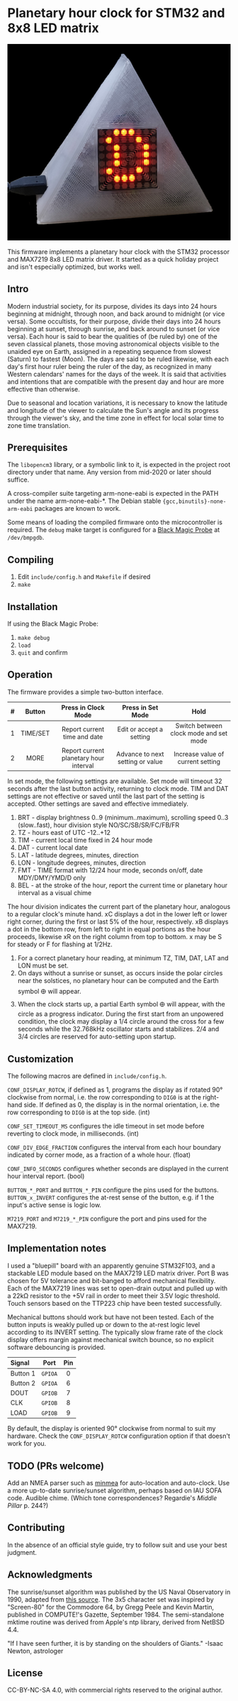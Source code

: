 # Planetary hour clock for STM32 and 8x8 LED matrix

![Author's construction](img/front.jpg)

This firmware implements a planetary hour clock with the STM32 processor and MAX7219 8x8 LED matrix driver. It started as a quick holiday project and isn't especially optimized, but works well.

## Intro

Modern industrial society, for its purpose, divides its days into 24 hours beginning at midnight, through noon, and back around to midnight (or vice versa). Some occultists, for their purpose, divide their days into 24 hours beginning at sunset, through sunrise, and back around to sunset (or vice versa). Each hour is said to bear the qualities of (be ruled by) one of the seven classical planets, those moving astronomical objects visible to the unaided eye on Earth, assigned in a repeating sequence from slowest (Saturn) to fastest (Moon). The days are said to be ruled likewise, with each day's first hour ruler being the ruler of the day, as recognized in many Western calendars' names for the days of the week. It is said that activities and intentions that are compatible with the present day and hour are more effective than otherwise.

Due to seasonal and location variations, it is necessary to know the latitude and longitude of the viewer to calculate the Sun's angle and its progress through the viewer's sky, and the time zone in effect for local solar time to zone time translation.

## Prerequisites

The `libopencm3` library, or a symbolic link to it, is expected in the project root directory under that name. Any version from mid-2020 or later should suffice. 

A cross-compiler suite targeting arm-none-eabi is expected in the PATH under the name arm-none-eabi-\*. The Debian stable `{gcc,binutils}-none-arm-eabi` packages are known to work.

Some means of loading the compiled firmware onto the microcontroller is required. The `debug` make target is configured for a [Black Magic Probe](https://github.com/blacksphere/blackmagic/) at `/dev/bmpgdb`.

## Compiling

1. Edit `include/config.h` and `Makefile` if desired
2. `make`

## Installation

If using the Black Magic Probe:

1. `make debug`
2. `load`
3. `quit` and confirm

## Operation

The firmware provides a simple two-button interface.

| # | Button | Press in Clock Mode | Press in Set Mode | Hold
|---| :----: | :-----------------: | :---------------: | :--:
1|TIME/SET|Report current time and date|Edit or accept a setting|Switch between clock mode and set mode
2|MORE|Report current planetary hour interval|Advance to next setting or value|Increase value of current setting

In set mode, the following settings are available. Set mode will timeout 32 seconds after the last button activity, returning to clock mode. TIM and DAT settings are not effective or saved until the last part of the setting is accepted. Other settings are saved and effective immediately.

1. BRT - display brightness 0..9 (minimum..maximum), scrolling speed 0..3 (slow..fast), hour division style NO/SC/SB/SR/FC/FB/FR
2. TZ - hours east of UTC -12..+12
3. TIM - current local time fixed in 24 hour mode
4. DAT - current local date
5. LAT - latitude degrees, minutes, direction
6. LON - longitude degrees, minutes, direction
7. FMT - TIME format with 12/24 hour mode, seconds on/off, date MDY/DMY/YMD/D only
8. BEL - at the stroke of the hour, report the current time or planetary hour interval as a visual chime

The hour division indicates the current part of the planetary hour, analogous to a regular clock's minute hand. xC displays a dot in the lower left or lower right corner, during the first or last 5% of the hour, respectively. xB displays a dot in the bottom row, from left to right in equal portions as the hour proceeds, likewise xR on the right column from top to bottom. x may be S for steady or F for flashing at 1/2Hz.

1. For a correct planetary hour reading, at minimum TZ, TIM, DAT, LAT and LON must be set.
2. On days without a sunrise or sunset, as occurs inside the polar circles near the solstices, no planetary hour can be computed and the Earth symbol &#x1f728; will appear.
3. When the clock starts up, a partial Earth symbol &#x1f728; will appear, with the circle as a progress indicator. During the first start from an unpowered condition, the clock may display a 1/4 circle around the cross for a few seconds while the 32.768kHz oscillator starts and stabilizes. 2/4 and 3/4 circles are reserved for auto-setting upon startup.

## Customization

The following macros are defined in `include/config.h`.

`CONF_DISPLAY_ROTCW`, if defined as 1, programs the display as if rotated 90° clockwise from normal, i.e. the row corresponding to `DIG0` is at the right-hand side. If defined as 0, the display is in the normal orientation, i.e. the row corresponding to `DIG0` is at the top side. (int)

`CONF_SET_TIMEOUT_MS` configures the idle timeout in set mode before reverting to clock mode, in milliseconds. (int)

`CONF_DIV_EDGE_FRACTION` configures the interval from each hour boundary indicated by corner mode, as a fraction of a whole hour. (float)

`CONF_INFO_SECONDS` configures whether seconds are displayed in the current hour interval report. (bool)

`BUTTON_*_PORT` and `BUTTON_*_PIN` configure the pins used for the buttons. `BUTTON_x_INVERT` configures the at-rest sense of the button, e.g. if 1 the input's active sense is logic low.

`M7219_PORT` and `M7219_*_PIN` configure the port and pins used for the MAX7219.

## Implementation notes

I used a "bluepill" board with an apparently genuine STM32F103, and a stackable LED module based on the MAX7219 LED matrix driver. Port B was chosen for 5V tolerance and bit-banged to afford mechanical flexibility. Each of the MAX7219 lines was set to open-drain output and pulled up with a 22kΩ resistor to the +5V rail in order to meet their 3.5V logic threshold. Touch sensors based on the TTP223 chip have been tested successfully. 

Mechanical buttons should work but have not been tested. Each of the button inputs is weakly pulled up or down to the at-rest logic level according to its INVERT setting. The typically slow frame rate of the clock display offers margin against mechanical switch bounce, so no explicit software debouncing is provided.

Signal | Port | Pin 
:-------|:----:|:---:
Button 1|`GPIOA`|0
Button 2|`GPIOA`|6
DOUT|`GPIOB`|7
CLK|`GPIOB`|8
LOAD|`GPIOB`|9

By default, the display is oriented 90° clockwise from normal to suit my hardware. Check the `CONF_DISPLAY_ROTCW` configuration option if that doesn't work for you.

## TODO (PRs welcome)

Add an NMEA parser such as [minmea](https://github.com/kosma/minmea/) for auto-location and auto-clock.
Use a more up-to-date sunrise/sunset algorithm, perhaps based on IAU SOFA code.
Audible chime. (Which tone correspondences? Regardie's _Middle Pillar_ p. 244?)

## Contributing

In the absence of an official style guide, try to follow suit and use your best judgment.

## Acknowledgments

The sunrise/sunset algorithm was published by the US Naval Observatory in 1990, adapted from [this source](https://www.edwilliams.org/sunrise_sunset_algorithm.htm).
The 3x5 character set was inspired by "Screen-80" for the Commodore 64, by Gregg Peele and Kevin Martin, published in COMPUTE!'s Gazette, September 1984.
The semi-standalone mktime routine was derived from Apple's ntp library, derived from NetBSD 4.4.

"If I have seen further, it is by standing on the shoulders of Giants." -Isaac Newton, astrologer

## License

CC-BY-NC-SA 4.0, with commercial rights reserved to the original author.
